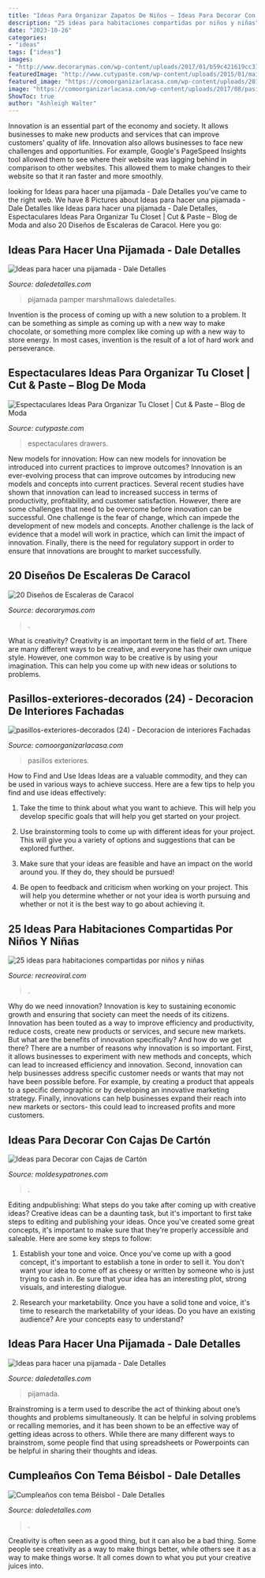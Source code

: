 ```yaml
---
title: "Ideas Para Organizar Zapatos De Niños ~ Ideas Para Decorar Con Cajas De Cartón"
description: "25 ideas para habitaciones compartidas por niños y niñas"
date: "2023-10-26"
categories:
- "ideas"
tags: ["ideas"]
images:
- "http://www.decorarymas.com/wp-content/uploads/2017/01/b59c421619cc31a1be1e9b5ce2e7b971.jpeg"
featuredImage: "http://www.cutypaste.com/wp-content/uploads/2015/01/main.original.585x0-54.jpg"
featured_image: "https://comoorganizarlacasa.com/wp-content/uploads/2017/08/pasillos-exteriores-decorados-24.jpg"
image: "https://comoorganizarlacasa.com/wp-content/uploads/2017/08/pasillos-exteriores-decorados-24.jpg"
ShowToc: true
author: "Ashleigh Walter"
---
```



Innovation is an essential part of the economy and society. It allows businesses to make new products and services that can improve customers' quality of life. Innovation also allows businesses to face new challenges and opportunities. For example, Google's PageSpeed Insights tool allowed them to see where their website was lagging behind in comparison to other websites. This allowed them to make changes to their website so that it ran faster and more smoothly.

	

		
looking for Ideas para hacer una pijamada - Dale Detalles you've came to the right web. We have 8 Pictures about Ideas para hacer una pijamada - Dale Detalles like Ideas para hacer una pijamada - Dale Detalles, Espectaculares Ideas Para Organizar Tu Closet | Cut &amp; Paste – Blog de Moda and also 20 Diseños de Escaleras de Caracol. Here you go:
		
    
## Ideas Para Hacer Una Pijamada - Dale Detalles

<img loading=lazy src="https://i0.wp.com/www.daledetalles.com/wp-content/uploads/2016/02/5-9.jpg" onerror="this.onerror=null;this.src='https://tse2.mm.bing.net/th?id=OIP.8xfWbiTyScjLA1GwihdSGgHaFj&amp;pid=15.1';" alt="Ideas para hacer una pijamada - Dale Detalles">

_Source: daledetalles.com_

>pijamada pamper marshmallows daledetalles. 

	

Invention is the process of coming up with a new solution to a problem. It can be something as simple as coming up with a new way to make chocolate, or something more complex like coming up with a new way to store energy. In most cases, invention is the result of a lot of hard work and perseverance.

    
## Espectaculares Ideas Para Organizar Tu Closet | Cut &amp; Paste – Blog De Moda

<img loading=lazy src="http://www.cutypaste.com/wp-content/uploads/2015/01/main.original.585x0-54.jpg" onerror="this.onerror=null;this.src='https://tse2.mm.bing.net/th?id=OIP.DbrfqjVGFA03YrZvf2GmcgHaJ5&amp;pid=15.1';" alt="Espectaculares Ideas Para Organizar Tu Closet | Cut &amp; Paste – Blog de Moda">

_Source: cutypaste.com_

>espectaculares drawers. 

	

New models for innovation: How can new models for innovation be introduced into current practices to improve outcomes?
Innovation is an ever-evolving process that can improve outcomes by introducing new models and concepts into current practices. Several recent studies have shown that innovation can lead to increased success in terms of productivity, profitability, and customer satisfaction. However, there are some challenges that need to be overcome before innovation can be successful. One challenge is the fear of change, which can impede the development of new models and concepts. Another challenge is the lack of evidence that a model will work in practice, which can limit the impact of innovation. Finally, there is the need for regulatory support in order to ensure that innovations are brought to market successfully.

    
## 20 Diseños De Escaleras De Caracol

<img loading=lazy src="http://www.decorarymas.com/wp-content/uploads/2017/01/b59c421619cc31a1be1e9b5ce2e7b971.jpeg" onerror="this.onerror=null;this.src='https://tse2.mm.bing.net/th?id=OIP.bRqs_9I5ICQuckTsSGoJ0gAAAA&amp;pid=15.1';" alt="20 Diseños de Escaleras de Caracol">

_Source: decorarymas.com_

>. 

	

What is creativity?
Creativity is an important term in the field of art. There are many different ways to be creative, and everyone has their own unique style. However, one common way to be creative is by using your imagination. This can help you come up with new ideas or solutions to problems.

    
## Pasillos-exteriores-decorados (24) - Decoracion De Interiores Fachadas

<img loading=lazy src="https://comoorganizarlacasa.com/wp-content/uploads/2017/08/pasillos-exteriores-decorados-24.jpg" onerror="this.onerror=null;this.src='https://tse4.mm.bing.net/th?id=OIP.A7QgneO5lxIqUl5ZR3eZowHaJ4&amp;pid=15.1';" alt="pasillos-exteriores-decorados (24) - Decoracion de interiores Fachadas">

_Source: comoorganizarlacasa.com_

>pasillos exteriores. 

	

How to Find and Use Ideas
Ideas are a valuable commodity, and they can be used in various ways to achieve success. Here are a few tips to help you find and use ideas effectively:
1. Take the time to think about what you want to achieve. This will help you develop specific goals that will help you get started on your project.

2. Use brainstorming tools to come up with different ideas for your project. This will give you a variety of options and suggestions that can be explored further.

3. Make sure that your ideas are feasible and have an impact on the world around you. If they do, they should be pursued!

4. Be open to feedback and criticism when working on your project. This will help you determine whether or not your idea is worth pursuing and whether or not it is the best way to go about achieving it.

    
## 25 Ideas Para Habitaciones Compartidas Por Niños Y Niñas

<img loading=lazy src="https://www.recreoviral.com/wp-content/uploads/2015/10/Creativas-habitaciones-compartidas-por-niños-y-niñas-4.jpg" onerror="this.onerror=null;this.src='https://tse3.mm.bing.net/th?id=OIP.R0UxAKtckb5nkf4kS92wUQHaHJ&amp;pid=15.1';" alt="25 ideas para habitaciones compartidas por niños y niñas">

_Source: recreoviral.com_

>. 

	

Why do we need innovation?
Innovation is key to sustaining economic growth and ensuring that society can meet the needs of its citizens. Innovation has been touted as a way to improve efficiency and productivity, reduce costs, create new products or services, and secure new markets. But what are the benefits of innovation specifically? And how do we get there?
There are a number of reasons why innovation is so important. First, it allows businesses to experiment with new methods and concepts, which can lead to increased efficiency and innovation. Second, innovation can help businesses address specific customer needs or wants that may not have been possible before. For example, by creating a product that appeals to a specific demographic or by developing an innovative marketing strategy. Finally, innovations can help businesses expand their reach into new markets or sectors- this could lead to increased profits and more customers.

    
## Ideas Para Decorar Con Cajas De Cartón

<img loading=lazy src="https://moldesypatrones.com/wp-content/uploads/cajas-carton-4.jpg" onerror="this.onerror=null;this.src='https://tse1.mm.bing.net/th?id=OIP.CDeI5g1spkQpdFm3U1wIPQHaKW&amp;pid=15.1';" alt="Ideas para Decorar con Cajas de Cartón">

_Source: moldesypatrones.com_

>. 

	

Editing andpublishing: What steps do you take after coming up with creative ideas?
Creative ideas can be a daunting task, but it's important to first take steps to editing and publishing your ideas. Once you've created some great concepts, it's important to make sure that they're properly accessible and saleable. Here are some key steps to follow:
1. Establish your tone and voice. Once you've come up with a good concept, it's important to establish a tone in order to sell it. You don't want your idea to come off as cheesy or written by someone who is just trying to cash in. Be sure that your idea has an interesting plot, strong visuals, and interesting dialogue.

2. Research your marketability. Once you have a solid tone and voice, it's time to research the marketability of your ideas. Do you have an existing audience? Are your concepts easy to understand?

    
## Ideas Para Hacer Una Pijamada - Dale Detalles

<img loading=lazy src="https://i2.wp.com/www.daledetalles.com/wp-content/uploads/2016/02/1-10.jpg" onerror="this.onerror=null;this.src='https://tse3.mm.bing.net/th?id=OIP.T9b_gFNttdO2kSe7yXaIlAHaKI&amp;pid=15.1';" alt="Ideas para hacer una pijamada - Dale Detalles">

_Source: daledetalles.com_

>pijamada. 

	

Brainstroming is a term used to describe the act of thinking about one’s thoughts and problems simultaneously. It can be helpful in solving problems or recalling memories, and it has been shown to be an effective way of getting ideas across to others. While there are many different ways to brainstrom, some people find that using spreadsheets or Powerpoints can be helpful in sharing their thoughts and ideas.

    
## Cumpleaños Con Tema Béisbol - Dale Detalles

<img loading=lazy src="https://i1.wp.com/www.daledetalles.com/wp-content/uploads/2016/02/beisbol15.jpg" onerror="this.onerror=null;this.src='https://tse2.mm.bing.net/th?id=OIP.1RV1G93AM2w2EYkGCs6hSQHaLG&amp;pid=15.1';" alt="Cumpleaños con tema Béisbol - Dale Detalles">

_Source: daledetalles.com_

>. 

	

Creativity is often seen as a good thing, but it can also be a bad thing. Some people see creativity as a way to make things better, while others see it as a way to make things worse. It all comes down to what you put your creative juices into.

